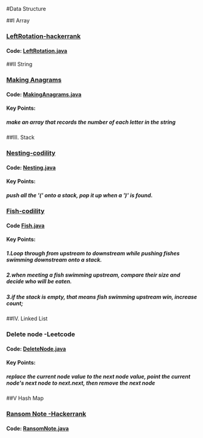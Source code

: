 #Data Structure

##I Array
### [LeftRotation-hackerrank](https://www.hackerrank.com/challenges/ctci-array-left-rotation)
#### Code: [LeftRotation.java](/data-structure/Leftrotation.java) 


##II String
### [Making Anagrams](https://www.hackerrank.com/challenges/ctci-making-anagrams)
#### Code: [MakingAnagrams.java](/data-structure/MakingAnagrams.java)
#### Key Points:
##### make an array that records the number of each letter in the string


##III. Stack
### [Nesting-codility](https://codility.com/programmers/lessons/7-stacks_and_queues/nesting/)
#### Code: [Nesting.java](/data-structure/Nesting.java) 
#### Key Points:
##### push all the '(' onto a stack, pop it up when a ')' is found.

### [Fish-codility](https://codility.com/programmers/lessons/7-stacks_and_queues/fish/)
#### Code [Fish.java](/data-structure/Fish.java)
#### Key Points:
##### 1.Loop through from upstream to downstream while pushing fishes swimming downstream onto a stack.
##### 2.when meeting a fish swimming upstream, compare their size and decide who will be eaten.
##### 3.if the stack is empty, that means fish swimming upstream win, increase count;


##IV. Linked List
### Delete node -Leetcode
#### Code: [DeleteNode.java](/data-structure/Deletenode.java)
#### Key Points:
##### replace the current node value to the next node value, point the current node's next node to next.next, then remove the next node

##V Hash Map
### [Ransom Note -Hackerrank](https://www.hackerrank.com/challenges/ctci-ransom-note)
#### Code: [RansomNote.java](/data-structure/RansomNote.java)